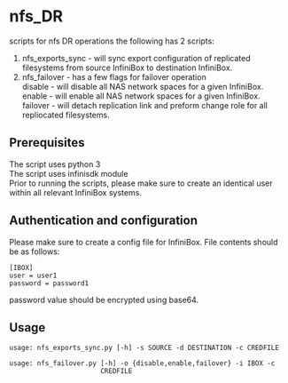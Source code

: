 # nfs_DR
scripts for nfs DR operations
the following has 2 scripts:
1. nfs_exports_sync - will sync export configuration of replicated filesystems from source InfiniBox to destination InfiniBox.
2. nfs_failover - has a few flags for failover operation \
      disable - will disable all NAS network spaces for a given InfiniBox. \
      enable - will enable all NAS network spaces for a given InfiniBox. \
      failover - will detach replication link and preform change role for all repliocated filesystems.

## Prerequisites
The script uses python 3 \
The script uses infinisdk module \
Prior to running the scripts, please make sure to create an identical user within all relevant InfiniBox systems.

## Authentication and configuration
Please make sure to create a config file for InfiniBox.
File contents should be as follows:
```
[IBOX]
user = user1
password = password1
```
password value should be encrypted using base64.

## Usage
```
usage: nfs_exports_sync.py [-h] -s SOURCE -d DESTINATION -c CREDFILE

usage: nfs_failover.py [-h] -o {disable,enable,failover} -i IBOX -c
                       CREDFILE
```

